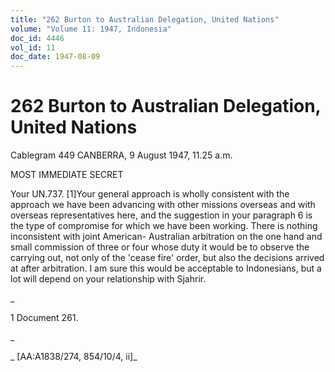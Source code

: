 ```yaml
---
title: "262 Burton to Australian Delegation, United Nations"
volume: "Volume 11: 1947, Indonesia"
doc_id: 4446
vol_id: 11
doc_date: 1947-08-09
---
```


# 262 Burton to Australian Delegation, United Nations

Cablegram 449 CANBERRA, 9 August 1947, 11.25 a.m.

MOST IMMEDIATE SECRET

Your UN.737. [1]Your general approach is wholly consistent with the approach we have been advancing with other missions overseas and with overseas representatives here, and the suggestion in your paragraph 6 is the type of compromise for which we have been working. There is nothing inconsistent with joint American- Australian arbitration on the one hand and small commission of three or four whose duty it would be to observe the carrying out, not only of the 'cease fire' order, but also the decisions arrived at after arbitration. I am sure this would be acceptable to Indonesians, but a lot will depend on your relationship with Sjahrir.

_

1 Document 261.

_

_ [AA:A1838/274, 854/10/4, ii]_
